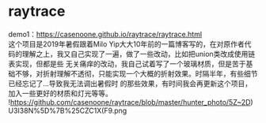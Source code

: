 # raytrace
demo1：https://casenoone.github.io/raytrace/raytrace.html   
这个项目是2019年暑假跟着Milo Yip大大10年前的一篇博客写的，在对原作者代码的理解之上，我又自己实现了一遍，做了一些改动，比如把union类改成使用链表实现，但都是些
无关痛痒的改动，我自己试着写了一个玻璃材质，但是苦于基础不够，对折射理解不透彻，只能实现一个大概的折射效果。时隔半年，有些细节已经忘记了...导致我无法调出暑假时
的那些效果，有时间我会再更新这个项目，加入一些更好的材质和灯光等等。
!https://github.com/casenoone/raytrace/blob/master/hunter_photo/5Z~2D)U3I38N%5D%7B%25CZC1X(F9.png
